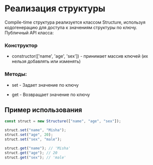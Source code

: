 # Реализация структуры

Compile-time структура реализуется классом Structure, используя кодогенерацию для доступа к значениям структуры по ключу. Публичный API класса:

### Конструктор

- constructor(['name', 'age', 'sex']) - принимает массив ключей (их нельзя добавлять или изменять)

### Методы:

- set - Задает значение по ключу

- get - Возвращает значение по ключу

## Пример использования

```js
const struct = new Structure(["name", "age", "sex"]);

struct.set("name", "Misha");
struct.set("age", 20);
struct.set("sex", "male");

struct.get("name"); // 'Misha'
struct.get("age"); // 20
struct.get("sex"); // 'male'
```
